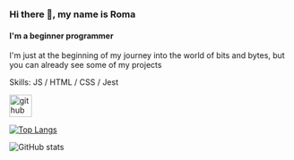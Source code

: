 ### Hi there 👋, my name is Roma
#### I'm a beginner programmer
I'm just at the beginning of my journey into the world of bits and bytes, but you can already see some of my projects

Skills: JS / HTML / CSS / Jest



[<img src='https://cdn.jsdelivr.net/npm/simple-icons@3.0.1/icons/github.svg' alt='github' height='40'>](https://github.com/moxa-rumin)  

[![Top Langs](https://github-readme-stats.vercel.app/api/top-langs/?username=moxa-rumin)](https://github.com/anuraghazra/github-readme-stats)

![GitHub stats](https://github-readme-stats.vercel.app/api?username=moxa-rumin&show_icons=true)  

